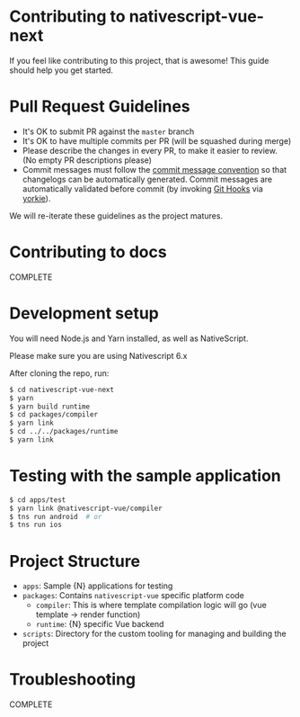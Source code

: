 # Contributing to nativescript-vue-next

If you feel like contributing to this project, that is awesome! This guide should help you get started.

# Pull Request Guidelines

- It's OK to submit PR against the `master` branch
- It's OK to have multiple commits per PR (will be squashed during merge)
- Please describe the changes in every PR, to make it easier to review. (No empty PR descriptions please)
- Commit messages must follow the [commit message convention](./github/commit-convention.md) so that changelogs can be automatically generated. Commit messages are automatically validated before commit (by invoking [Git Hooks](https://git-scm.com/docs/githooks) via [yorkie](https://github.com/yyx990803/yorkie)).

We will re-iterate these guidelines as the project matures.

# Contributing to docs

COMPLETE

# Development setup

You will need Node.js and Yarn installed, as well as NativeScript.

Please make sure you are using Nativescript 6.x

After cloning the repo, run:

```bash
$ cd nativescript-vue-next
$ yarn
$ yarn build runtime
$ cd packages/compiler
$ yarn link
$ cd ../../packages/runtime
$ yarn link
```

# Testing with the sample application

```bash
$ cd apps/test
$ yarn link @nativescript-vue/compiler
$ tns run android  # or
$ tns run ios
```

# Project Structure

- `apps`: Sample {N} applications for testing
- `packages`: Contains `nativescript-vue` specific platform code
  - `compiler`: This is where template compilation logic will go (vue template -> render function)
  - `runtime`: {N} specific Vue backend
- `scripts`: Directory for the custom tooling for managing and building the project

# Troubleshooting

COMPLETE